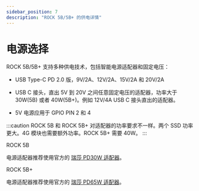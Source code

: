 ```yaml
---
sidebar_position: 7
description: "ROCK 5B/5B+ 的供电详情"
---
```


# 电源选择

ROCK 5B/5B+ 支持多种供电技术，包括智能电源适配器和固定电压：

- USB Type-C PD 2.0 版，9V/2A、12V/2A、15V/2A 和 20V/2A

- USB C 接头，直出 5V 到 20V 之间任意固定电压的适配器，功率大于 30W(5B) 或者 40W(5B+)。例如 12V/4A USB C 接头直出的适配器。

- 5V 电源应用于 GPIO PIN 2 和 4

:::caution
ROCK 5B 和 ROCK 5B+ 对适配器的功率要求不一样。两个 SSD 功率更大。4G 模块也需要额外功率。ROCK 5B+ 需要 40W。
:::

ROCK 5B

电源适配器推荐使用官方的 [瑞莎 PD30W 适配器](../../../accessories/pd_30w)。

ROCK 5B+

电源适配器推荐使用官方的 [瑞莎 PD65W 适配器](../../../accessories/pd_65w)。
